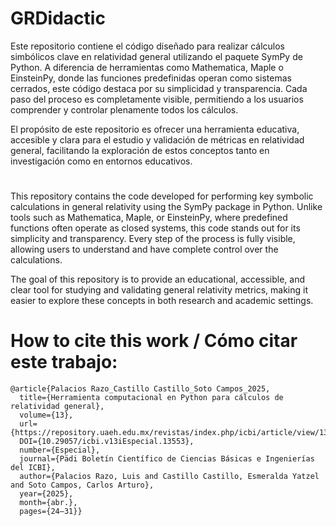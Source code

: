 # GRDidactic
Este repositorio contiene el código diseñado para realizar cálculos simbólicos clave en relatividad general utilizando el paquete SymPy de Python. A diferencia de herramientas como Mathematica, Maple o EinsteinPy, donde las funciones predefinidas operan como sistemas cerrados, este código destaca por su simplicidad y transparencia. Cada paso del proceso es completamente visible, permitiendo a los usuarios comprender y controlar plenamente todos los cálculos.

El propósito de este repositorio es ofrecer una herramienta educativa, accesible y clara para el estudio y validación de métricas en relatividad general, facilitando la exploración de estos conceptos tanto en investigación como en entornos educativos.

# 
This repository contains the code developed for performing key symbolic calculations in general relativity using the SymPy package in Python. Unlike tools such as Mathematica, Maple, or EinsteinPy, where predefined functions often operate as closed systems, this code stands out for its simplicity and transparency. Every step of the process is fully visible, allowing users to understand and have complete control over the calculations.

The goal of this repository is to provide an educational, accessible, and clear tool for studying and validating general relativity metrics, making it easier to explore these concepts in both research and academic settings.

# How to cite this work / Cómo citar este trabajo:

```
@article{Palacios Razo_Castillo Castillo_Soto Campos_2025,
  title={Herramienta computacional en Python para cálculos de relatividad general},
  volume={13},
  url={https://repository.uaeh.edu.mx/revistas/index.php/icbi/article/view/13553},
  DOI={10.29057/icbi.v13iEspecial.13553},
  number={Especial},
  journal={Pädi Boletín Científico de Ciencias Básicas e Ingenierías del ICBI},
  author={Palacios Razo, Luis and Castillo Castillo, Esmeralda Yatzel and Soto Campos, Carlos Arturo},
  year={2025},
  month={abr.},
  pages={24–31}}
``` 

